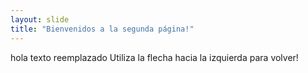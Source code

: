 ```yaml
---
layout: slide
title: "Bienvenidos a la segunda página!"
---
```

hola texto reemplazado
Utiliza la flecha hacia la izquierda para volver!

